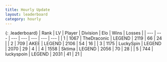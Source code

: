 ```yaml
---
title: Hourly Update
layout: leaderboard
category: hourly
---
```


{: .leaderboard}
| Rank | LV | Player | Division | Elo | Wins | Losses |
| --- | --- | --- | --- | --- | --- | --- |
| <span data-change="0">1</span> | 1067 | <span title="ID: 544310">TheDraconic</span> | LEGEND | <span data-change="0">2119</span> | <span data-change="0">66</span> | <span data-change="0">24</span> |
| <span data-change="0">2</span> | 709 | <span title="ID: 455100">AKEE</span> | LEGEND | <span data-change="0">2106</span> | <span data-change="0">54</span> | <span data-change="0">16</span> |
| <span data-change="0">3</span> | 1175 | <span title="ID: 498412">LuckySpin</span> | LEGEND | <span data-change="0">2070</span> | <span data-change="0">29</span> | <span data-change="0">4</span> |
| <span data-change="0">4</span> | 1558 | <span title="ID: 353063">Sktima</span> | LEGEND | <span data-change="0">2056</span> | <span data-change="0">70</span> | <span data-change="0">28</span> |
| <span data-change="0">5</span> | 744 | <span title="ID: 512212">luckyspoin</span> | LEGEND | <span data-change="0">2031</span> | <span data-change="0">41</span> | <span data-change="0">21</span> |